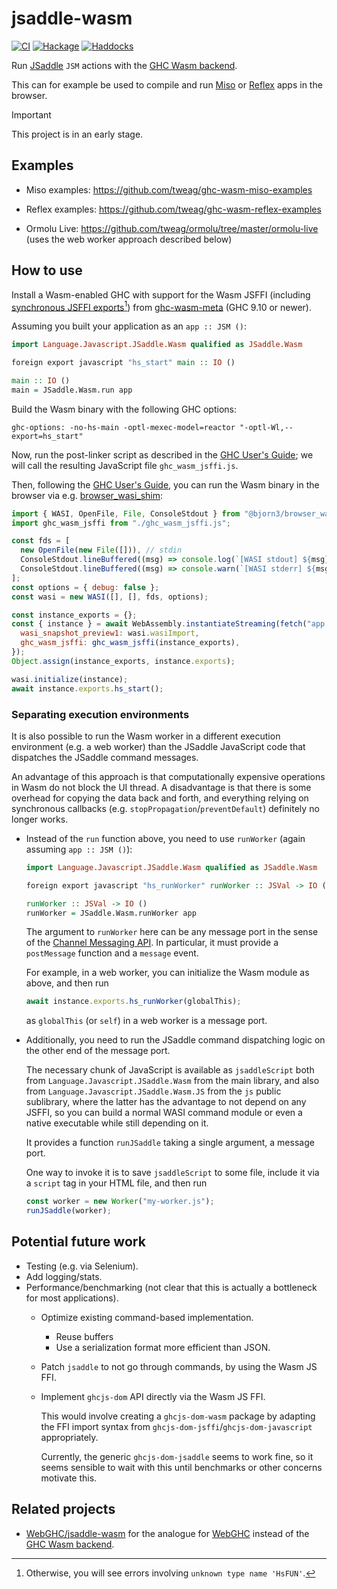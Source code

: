 # jsaddle-wasm
[![CI](https://github.com/amesgen/jsaddle-wasm/workflows/CI/badge.svg)](https://github.com/amesgen/jsaddle-wasm/actions)
[![Hackage](https://img.shields.io/hackage/v/jsaddle-wasm)](https://hackage.haskell.org/package/jsaddle-wasm)
[![Haddocks](https://img.shields.io/badge/documentation-Haddocks-purple)](https://hackage.haskell.org/package/jsaddle-wasm/docs/Language-Javascript-JSaddle-Wasm.html)

Run [JSaddle][] `JSM` actions with the [GHC Wasm backend][].

This can for example be used to compile and run [Miso][] or [Reflex][] apps in the browser.

> [!IMPORTANT]
> This project is in an early stage.

## Examples

 - Miso examples: https://github.com/tweag/ghc-wasm-miso-examples

 - Reflex examples: https://github.com/tweag/ghc-wasm-reflex-examples

 - Ormolu Live: https://github.com/tweag/ormolu/tree/master/ormolu-live
   (uses the web worker approach described below)

## How to use

Install a Wasm-enabled GHC with support for the Wasm JSFFI (including [synchronous JSFFI exports][sync-jsffi-exports][^missing-sync-jsffi]) from [ghc-wasm-meta][] (GHC 9.10 or newer).


Assuming you built your application as an `app :: JSM ()`:

```haskell
import Language.Javascript.JSaddle.Wasm qualified as JSaddle.Wasm

foreign export javascript "hs_start" main :: IO ()

main :: IO ()
main = JSaddle.Wasm.run app
```

Build the Wasm binary with the following GHC options:
```cabal
ghc-options: -no-hs-main -optl-mexec-model=reactor "-optl-Wl,--export=hs_start"
```

Now, run the post-linker script as described in the [GHC User's Guide][ghc-users-guide-js-api]; we will call the resulting JavaScript file `ghc_wasm_jsffi.js`.

Then, following the [GHC User's Guide][ghc-users-guide-js-api], you can run the Wasm binary in the browser via e.g. [browser_wasi_shim][]:
```javascript
import { WASI, OpenFile, File, ConsoleStdout } from "@bjorn3/browser_wasi_shim";
import ghc_wasm_jsffi from "./ghc_wasm_jsffi.js";

const fds = [
  new OpenFile(new File([])), // stdin
  ConsoleStdout.lineBuffered((msg) => console.log(`[WASI stdout] ${msg}`)),
  ConsoleStdout.lineBuffered((msg) => console.warn(`[WASI stderr] ${msg}`)),
];
const options = { debug: false };
const wasi = new WASI([], [], fds, options);

const instance_exports = {};
const { instance } = await WebAssembly.instantiateStreaming(fetch("app.wasm"), {
  wasi_snapshot_preview1: wasi.wasiImport,
  ghc_wasm_jsffi: ghc_wasm_jsffi(instance_exports),
});
Object.assign(instance_exports, instance.exports);

wasi.initialize(instance);
await instance.exports.hs_start();
```

### Separating execution environments

It is also possible to run the Wasm worker in a different execution environment (e.g. a web worker) than the JSaddle JavaScript code that dispatches the JSaddle command messages.

An advantage of this approach is that computationally expensive operations in Wasm do not block the UI thread. A disadvantage is that there is some overhead for copying the data back and forth, and everything relying on synchronous callbacks (e.g. `stopPropagation`/`preventDefault`) definitely no longer works.

 - Instead of the `run` function above, you need to use `runWorker` (again assuming `app :: JSM ()`):

   ```haskell
   import Language.Javascript.JSaddle.Wasm qualified as JSaddle.Wasm

   foreign export javascript "hs_runWorker" runWorker :: JSVal -> IO ()

   runWorker :: JSVal -> IO ()
   runWorker = JSaddle.Wasm.runWorker app
   ```

   The argument to `runWorker` here can be any message port in the sense of the [Channel Messaging API][]. In particular, it must provide a `postMessage` function and a `message` event.

   For example, in a web worker, you can initialize the Wasm module as above, and then run
   ```javascript
   await instance.exports.hs_runWorker(globalThis);
   ```
   as `globalThis` (or `self`) in a web worker is a message port.

 - Additionally, you need to run the JSaddle command dispatching logic on the other end of the message port.

   The necessary chunk of JavaScript is available as `jsaddleScript` both from `Language.Javascript.JSaddle.Wasm` from the main library, and also from `Language.Javascript.JSaddle.Wasm.JS` from the `js` public sublibrary, where the latter has the advantage to not depend on any JSFFI, so you can build a normal WASI command module or even a native executable while still depending on it.

   It provides a function `runJSaddle` taking a single argument, a message port.

   One way to invoke it is to save `jsaddleScript` to some file, include it via a `script` tag in your HTML file, and then run
   ```javascript
   const worker = new Worker("my-worker.js");
   runJSaddle(worker);
   ```

## Potential future work

 - Testing (e.g. via Selenium).
 - Add logging/stats.
 - Performance/benchmarking (not clear that this is actually a bottleneck for most applications).
    - Optimize existing command-based implementation.
       - Reuse buffers
       - Use a serialization format more efficient than JSON.
    - Patch `jsaddle` to not go through commands, by using the Wasm JS FFI.
    - Implement `ghcjs-dom` API directly via the Wasm JS FFI.

      This would involve creating a `ghcjs-dom-wasm` package by adapting the FFI import syntax from `ghcjs-dom-jsffi`/`ghcjs-dom-javascript` appropriately.

      Currently, the generic `ghcjs-dom-jsaddle` seems to work fine, so it seems sensible to wait with this until benchmarks or other concerns motivate this.

## Related projects

 - [WebGHC/jsaddle-wasm](https://github.com/WebGHC/jsaddle-wasm) for the analogue for [WebGHC][] instead of the [GHC Wasm backend][].

[^missing-sync-jsffi]: Otherwise, you will see errors involving `unknown type name 'HsFUN'`.

[JSaddle]: https://github.com/ghcjs/jsaddle
[GHC Wasm backend]: https://www.tweag.io/blog/2022-11-22-wasm-backend-merged-in-ghc
[Miso]: https://github.com/dmjio/miso
[Reflex]: https://github.com/reflex-frp/reflex
[ghc-wasm-meta]: https://gitlab.haskell.org/haskell-wasm/ghc-wasm-meta
[browser_wasi_shim]: https://github.com/bjorn3/browser_wasi_shim
[ghc-users-guide-js-api]: https://ghc.gitlab.haskell.org/ghc/doc/users_guide/wasm.html#the-javascript-api
[WebGHC]: https://webghc.github.io
[Channel Messaging API]: https://developer.mozilla.org/en-US/docs/Web/API/Channel_Messaging_API
[sync-jsffi-exports]: https://gitlab.haskell.org/ghc/ghc/-/merge_requests/13994
